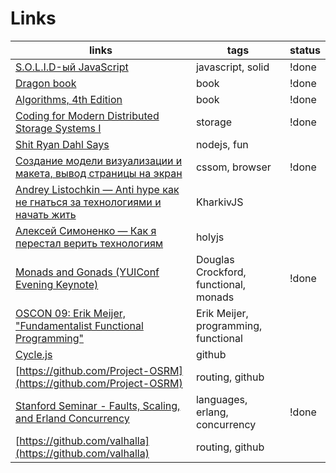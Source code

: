 # Links

links | tags | status
--- | --- | ---
[S.O.L.I.D-ый JavaScript](https://www.youtube.com/watch?v=wi3wPzReKZQ) | javascript, solid | !done
[Dragon book](https://en.wikipedia.org/wiki/Compilers:_Principles,_Techniques,_and_Tools) | book | !done
[Algorithms, 4th Edition](http://algs4.cs.princeton.edu/home/) | book | !done
[Coding for Modern Distributed Storage Systems I](https://www.youtube.com/watch?v=-UvC5YxYprs) | storage | !done
[Shit Ryan Dahl Says](http://shitryandahlsays.tumblr.com/) | nodejs, fun |
[Создание модели визуализации и макета, вывод страницы на экран](https://developers.google.com/web/fundamentals/performance/critical-rendering-path/render-tree-construction?hl=ru) | cssom, browser | !done
[Andrey Listochkin — Anti hype как не гнаться за технологиями и начать жить](https://www.youtube.com/watch?v=xPFRUM_oDKA) | KharkivJS |
[Алексей Симоненко — Как я перестал верить технологиям](https://www.youtube.com/watch?v=f4uXBpP_xxY) | holyjs |
[Monads and Gonads (YUIConf Evening Keynote)](https://www.youtube.com/watch?v=dkZFtimgAcM) | Douglas Crockford, functional, monads | !done
[OSCON 09: Erik Meijer, "Fundamentalist Functional Programming"](https://www.youtube.com/watch?v=UuamC0T3hv8) | Erik Meijer, programming, functional |
[Cycle.js](https://github.com/cyclejs) | github |
[https://github.com/Project-OSRM](https://github.com/Project-OSRM) | routing, github |
[Stanford Seminar - Faults, Scaling, and Erland Concurrency](https://www.youtube.com/watch?v=YaUPdgtUYko) | languages, erlang, concurrency | !done
[https://github.com/valhalla](https://github.com/valhalla) | routing, github |